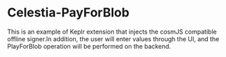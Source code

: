 # Celestia-PayForBlob

This is an example of Keplr extension that injects the cosmJS compatible offline signer.In addition, the user will enter values through the UI, and the PlayForBlob operation will be performed on the backend.

